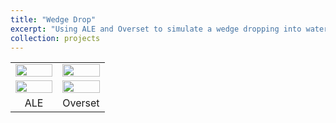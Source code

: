 ```yaml
---
title: "Wedge Drop"
excerpt: "Using ALE and Overset to simulate a wedge dropping into water <br/><img src='/images/wedgedrop.png'>"
collection: projects
---
```


<table>
 <tr align="center">
    <td width="50%"><img src="https://github.com/user-attachments/assets/e4351fb4-79ce-4fe4-ab0c-1ea3258fdec2" width="100%"></td>
    <td width="50%"><img src="https://github.com/user-attachments/assets/d333602a-63d5-405a-afe2-a8e8e5262aa5" width="100%"></td>
 </tr>
 <tr align="center">
    <td width="50%"><img src="https://github.com/user-attachments/assets/4fe79cd5-0eea-4f86-acd9-96b0e75f76e4" width="100%"></td>  
    <td width="50%"><img src="https://github.com/user-attachments/assets/401bba12-26d4-4982-ac35-17884860aca6" width="100%"></td>
 </tr>  
 <tr align="center">
   <td width="50%">ALE</td>
   <td width="50%">Overset</td>   
 </tr>
</table>



